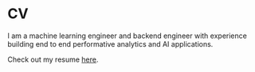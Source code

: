 # CV

I am a machine learning engineer and backend engineer with experience building end to end performative analytics and AI applications. 

Check out my resume [here](Latex/Resume.pdf).